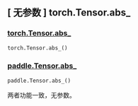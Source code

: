 ## [ 无参数 ] torch.Tensor.abs_

### [torch.Tensor.abs_](https://pytorch.org/docs/stable/generated/torch.Tensor.abs_.html)

```python
torch.Tensor.abs_()
```

### [paddle.Tensor.abs_]()

```python
paddle.Tensor.abs_()
```

两者功能一致，无参数。
